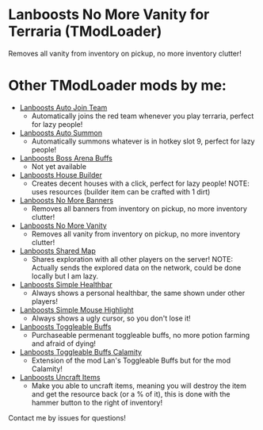 # Lanboosts No More Vanity for Terraria (TModLoader)
 Removes all vanity from inventory on pickup, no more inventory clutter!


# Other TModLoader mods by me:
* [Lanboosts Auto Join Team](https://github.com/Lanboost/TModLoader_LansAutoJoinTeam)
  * Automatically joins the red team whenever you play terraria, perfect for lazy people!
* [Lanboosts Auto Summon](https://github.com/Lanboost/TModLoader_LansAutoSummon)
  * Automatically summons whatever is in hotkey slot 9, perfect for lazy people!
* [Lanboosts Boss Arena Buffs](https://github.com/Lanboost/TModLoader_LansBossArenaBuffs)
  * Not yet available
* [Lanboosts House Builder](https://github.com/Lanboost/TModLoader_LansHouseBuilder)
  * Creates decent houses with a click, perfect for lazy people!
NOTE: uses resources (builder item can be crafted with 1 dirt)
* [Lanboosts No More Banners](https://github.com/Lanboost/TModLoader_LansNoMoreBanners)
  * Removes all banners from inventory on pickup, no more inventory clutter!
* [Lanboosts No More Vanity](https://github.com/Lanboost/TModLoader_LansNoMoreVanity)
  * Removes all vanity from inventory on pickup, no more inventory clutter!
* [Lanboosts Shared Map](https://github.com/Lanboost/TModLoader_LansSharedMap)
  * Shares exploration with all other players on the server! 
NOTE: Actually sends the explored data on the network, could be done locally but I am lazy.
* [Lanboosts Simple Healthbar](https://github.com/Lanboost/TModLoader_LansSimpleHealthbar)
  * Always shows a personal healthbar, the same shown under other players!
* [Lanboosts Simple Mouse Highlight](https://github.com/Lanboost/TModLoader_LansSimpleMouseHighlight)
  * Always shows a ugly cursor, so you don't lose it!
* [Lanboosts Toggleable Buffs](https://github.com/Lanboost/TModLoader_LansToggleableBuffs)
  * Purchaseable permenant toggleable buffs, no more potion farming and afraid of dying!
* [Lanboosts Toggleable Buffs Calamity](https://github.com/Lanboost/TModLoader_LansToggleableBuffsCalamity)
  * Extension of the mod Lan's Toggleable Buffs but for the mod Calamity!
* [Lanboosts Uncraft Items](https://github.com/Lanboost/TModLoader_LansUncraftItems)
  * Make you able to uncraft items, meaning you will destroy the item and get the resource back (or a % of it), this is done with the hammer button to the right of inventory!

 Contact me by issues for questions!

